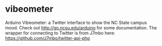 vibeometer
==========

Arduino Vibeometer: a Twitter interface to show the NC State campus mood.
Check out http://go.ncsu.edu/arduino for some documentation. 
The wrapper for connecting to Twitter is from J7mbo here: https://github.com/J7mbo/twitter-api-php
